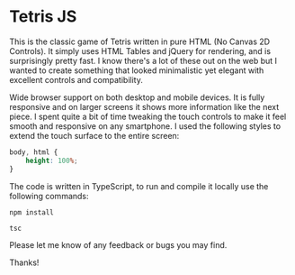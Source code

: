 # Tetris JS
This is the classic game of Tetris written in pure HTML (No Canvas 2D Controls). It simply uses HTML Tables and jQuery for rendering, and is surprisingly pretty fast. I know there's a lot of these out on the web but I wanted to create something that looked minimalistic yet elegant with excellent controls and compatibility.

Wide browser support on both desktop and mobile devices. It is fully responsive and on larger screens it shows more information like the next piece. I spent quite a bit of time tweaking the touch controls to make it feel smooth and responsive on any smartphone. I used the following styles to extend the touch surface to the entire screen:

```css
body, html {
    height: 100%;
}
```

The code is written in TypeScript, to run and compile it locally use the following commands:

`npm install`

`tsc`

Please let me know of any feedback or bugs you may find.

Thanks!
